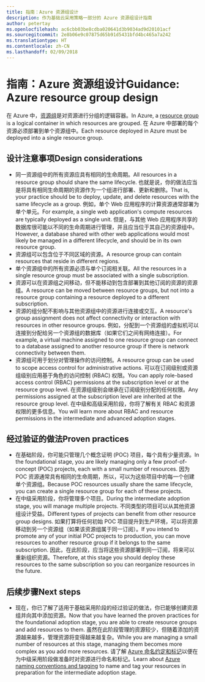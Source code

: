 ```yaml
---
title: 指南：Azure 资源组设计
description: 作为基础云采用策略一部分的 Azure 资源组设计指南
author: petertay
ms.openlocfilehash: ac6cbb03be8cdba020641d3b9034ad9d20101acf
ms.sourcegitcommit: 2e8b06e9c07875d65b91d5431bfd4bc465a7a242
ms.translationtype: HT
ms.contentlocale: zh-CN
ms.lasthandoff: 02/09/2018
---
```

# <a name="guidance-azure-resource-group-design"></a><span data-ttu-id="c084d-103">指南：Azure 资源组设计</span><span class="sxs-lookup"><span data-stu-id="c084d-103">Guidance: Azure resource group design</span></span>

<span data-ttu-id="c084d-104">在 Azure 中，[资源组](https://docs.microsoft.com/azure/azure-resource-manager/resource-group-overview#resource-groups)是对资源进行分组的逻辑容器。</span><span class="sxs-lookup"><span data-stu-id="c084d-104">In Azure, a [resource group](https://docs.microsoft.com/azure/azure-resource-manager/resource-group-overview#resource-groups) is a logical container in which resources are grouped.</span></span> <span data-ttu-id="c084d-105">在 Azure 中部署的每个资源必须部署到单个资源组中。</span><span class="sxs-lookup"><span data-stu-id="c084d-105">Each resource deployed in Azure must be deployed into a single resource group.</span></span>

## <a name="design-considerations"></a><span data-ttu-id="c084d-106">设计注意事项</span><span class="sxs-lookup"><span data-stu-id="c084d-106">Design considerations</span></span>

- <span data-ttu-id="c084d-107">同一资源组中的所有资源应具有相同的生命周期。</span><span class="sxs-lookup"><span data-stu-id="c084d-107">All resources in a resource group should share the same lifecycle.</span></span> <span data-ttu-id="c084d-108">也就是说，你的做法应当是将具有相同生命周期的资源作为一个组进行部署、更新和删除。</span><span class="sxs-lookup"><span data-stu-id="c084d-108">That is, your practice should be to deploy, update, and delete resources with the same lifecycle as a group.</span></span> <span data-ttu-id="c084d-109">例如，单个 Web 应用程序的计算资源通常部署为单个单元。</span><span class="sxs-lookup"><span data-stu-id="c084d-109">For example, a single web application's compute resources are typically deployed as a single unit.</span></span> <span data-ttu-id="c084d-110">但是，与其他 Web 应用程序共享的数据库很可能以不同的生命周期进行管理，并且应当位于其自己的资源组中。</span><span class="sxs-lookup"><span data-stu-id="c084d-110">However, a database shared with other web applications would most likely be managed in a different lifecycle, and should be in its own resource group.</span></span>
- <span data-ttu-id="c084d-111">资源组可以包含位于不同区域的资源。</span><span class="sxs-lookup"><span data-stu-id="c084d-111">A resource group can contain resources that reside in different regions.</span></span>
- <span data-ttu-id="c084d-112">单个资源组中的所有资源必须与单个订阅相关联。</span><span class="sxs-lookup"><span data-stu-id="c084d-112">All the resources in a single resource group must be associated with a single subscription.</span></span> 
- <span data-ttu-id="c084d-113">资源可以在资源组之间移动，但不能移动到包含部署到其他订阅的资源的资源组。</span><span class="sxs-lookup"><span data-stu-id="c084d-113">A resource can be moved between resource groups, but not into a resource group containing a resource deployed to a different subscription.</span></span>
- <span data-ttu-id="c084d-114">资源的组分配不影响与其他资源组中的资源进行连接或交互。</span><span class="sxs-lookup"><span data-stu-id="c084d-114">A resource's group assignment does not affect connectivity or interaction with resources in other resource groups.</span></span> <span data-ttu-id="c084d-115">例如，分配到一个资源组的虚拟机可以连接到分配给另一个资源组的数据库（如果它们之间有网络连接）。</span><span class="sxs-lookup"><span data-stu-id="c084d-115">For example, a virtual machine assigned to one resource group can connect to a database assigned to another resource group if there is network connectivity between them.</span></span>
- <span data-ttu-id="c084d-116">资源组可用于划分对管理操作的访问控制。</span><span class="sxs-lookup"><span data-stu-id="c084d-116">A resource group can be used to scope access control for administrative actions.</span></span> <span data-ttu-id="c084d-117">可以在订阅级别或资源组级别应用基于角色的访问控制 (RBAC) 权限。</span><span class="sxs-lookup"><span data-stu-id="c084d-117">You can apply role-based access control (RBAC) permissions at the subscription level or at the resource group level.</span></span> <span data-ttu-id="c084d-118">在资源组级别会继承在订阅级别分配的任何权限。</span><span class="sxs-lookup"><span data-stu-id="c084d-118">Any permissions assigned at the subscription level are inherited at the resource group level.</span></span> <span data-ttu-id="c084d-119">在中级和高级采用阶段，你将了解有关 RBAC 和资源权限的更多信息。</span><span class="sxs-lookup"><span data-stu-id="c084d-119">You will learn more about RBAC and resource permissions in the intermediate and advanced adoption stages.</span></span>

## <a name="proven-practices"></a><span data-ttu-id="c084d-120">经过验证的做法</span><span class="sxs-lookup"><span data-stu-id="c084d-120">Proven practices</span></span>

- <span data-ttu-id="c084d-121">在基础阶段，你可能只管理几个概念证明 (POC) 项目，每个具有少量资源。</span><span class="sxs-lookup"><span data-stu-id="c084d-121">In the foundational stage, you are likely managing only a few proof-of-concept (POC) projects, each with a small number of resources.</span></span> <span data-ttu-id="c084d-122">因为 POC 资源通常具有相同的生命周期，所以，可以为这些项目中的每一个创建单个资源组。</span><span class="sxs-lookup"><span data-stu-id="c084d-122">Because POC resources usually share the same lifecycle, you can create a single resource group for each of these projects.</span></span>
- <span data-ttu-id="c084d-123">在中级采用阶段，你将管理多个项目。</span><span class="sxs-lookup"><span data-stu-id="c084d-123">During the intermediate adoption stage, you will manage multiple projects.</span></span> <span data-ttu-id="c084d-124">不同类型的项目可以从其他资源组设计受益。</span><span class="sxs-lookup"><span data-stu-id="c084d-124">Different types of projects can benefit from other resource group designs.</span></span> <span data-ttu-id="c084d-125">如果打算将任何初始 POC 项目提升到生产环境，可以将资源移动到另一个资源组（如果该资源组属于同一订阅）。</span><span class="sxs-lookup"><span data-stu-id="c084d-125">If you intend to promote any of your initial POC projects to production, you can move resources to another resource group if it belongs to the same subscription.</span></span> <span data-ttu-id="c084d-126">因此，在此阶段，应当将这些资源部署到同一订阅，将来可以重新组织资源。</span><span class="sxs-lookup"><span data-stu-id="c084d-126">Therefore, at this stage you should deploy these resources to the same subscription so you can reorganize resources in the future.</span></span>

## <a name="next-steps"></a><span data-ttu-id="c084d-127">后续步骤</span><span class="sxs-lookup"><span data-stu-id="c084d-127">Next steps</span></span>

* <span data-ttu-id="c084d-128">现在，你已了解了适用于基础采用阶段的经过验证的做法，你已能够创建资源组并向其中添加资源。</span><span class="sxs-lookup"><span data-stu-id="c084d-128">Now that you have learned the proven practices for the foundational adoption stage, you are able to create resource groups and add resources to them.</span></span> <span data-ttu-id="c084d-129">虽然在此阶段管理的资源较少，但随着添加的资源越来越多，管理资源将变得越来越复杂。</span><span class="sxs-lookup"><span data-stu-id="c084d-129">While you are managing a small number of resources at this stage, managing them becomes more complex as you add more resources.</span></span> <span data-ttu-id="c084d-130">请了解 [Azure 命名约定和标记](/azure/architecture/best-practices/naming-conventions?toc=/azure/architecture/cloud-adoption-guide/toc.json)以便在为中级采用阶段做准备时对资源进行命名和标记。</span><span class="sxs-lookup"><span data-stu-id="c084d-130">Learn about [Azure naming conventions and tagging](/azure/architecture/best-practices/naming-conventions?toc=/azure/architecture/cloud-adoption-guide/toc.json) to name and tag your resources in preparation for the intermediate adoption stage.</span></span>
